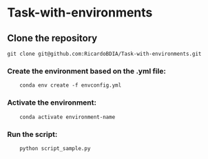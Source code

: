 # Task-with-environments
## Clone the repository
	git clone git@github.com:RicardoBDIA/Task-with-environments.git
### Create the environment based on the .yml file:
        conda env create -f envconfig.yml
### Activate the environment:
        conda activate environment-name
### Run the script:
        python script_sample.py
